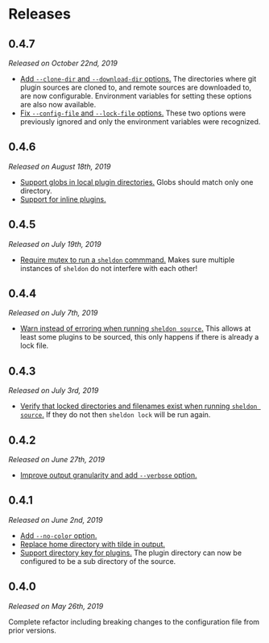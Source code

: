 # Releases

## 0.4.7

*Released on October 22nd, 2019*

- [Add `--clone-dir` and `--download-dir` options.][#76] The directories where
  git plugin sources are cloned to, and remote sources are downloaded to, are
  now configurable. Environment variables for setting these options are also
  now available.
- [Fix `--config-file` and `--lock-file` options.][#72] These two options were
  previously ignored and only the environment variables were recognized.

[#76]: https://github.com/rossmacarthur/sheldon/pull/76
[#72]: https://github.com/rossmacarthur/sheldon/pull/72

## 0.4.6

*Released on August 18th, 2019*

- [Support globs in local plugin directories.][#66] Globs should match only one
  directory.
- [Support for inline plugins.][#65]

[#66]: https://github.com/rossmacarthur/sheldon/pull/66
[#65]: https://github.com/rossmacarthur/sheldon/pull/65

## 0.4.5

*Released on July 19th, 2019*

- [Require mutex to run a `sheldon` commmand.][#58] Makes sure multiple
  instances of `sheldon` do not interfere with each other!

[#58]: https://github.com/rossmacarthur/sheldon/pull/58

## 0.4.4

*Released on July 7th, 2019*

- [Warn instead of erroring when running `sheldon source`.][#54] This allows
  at least some plugins to be sourced, this only happens if there is already a
  lock file.

[#54]: https://github.com/rossmacarthur/sheldon/pull/54

## 0.4.3

*Released on July 3rd, 2019*

- [Verify that locked directories and filenames exist when running
  `sheldon source`.][#47] If they do not then `sheldon lock` will be run again.

[#47]: https://github.com/rossmacarthur/sheldon/pull/47

## 0.4.2

*Released on June 27th, 2019*

- [Improve output granularity and add `--verbose` option.][#44]

[#44]: https://github.com/rossmacarthur/sheldon/pull/44

## 0.4.1

*Released on June 2nd, 2019*

- [Add `--no-color` option.][#43]
- [Replace home directory with tilde in output.][#43]
- [Support directory key for plugins.][#42] The plugin directory can now be
  configured to be a sub directory of the source.

[#43]: https://github.com/rossmacarthur/sheldon/pull/43
[#42]: https://github.com/rossmacarthur/sheldon/pull/42

## 0.4.0

*Released on May 26th, 2019*

Complete refactor including breaking changes to the configuration file from
prior versions.

